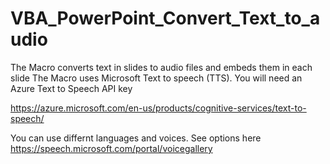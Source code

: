 # VBA_PowerPoint_Convert_Text_to_audio
 The Macro converts text in slides to audio files and embeds them in each slide
 The Macro uses Microsoft Text to speech (TTS). You will need an Azure Text to Speech API key
 
 https://azure.microsoft.com/en-us/products/cognitive-services/text-to-speech/

 You can use differnt languages and voices. See options here
 https://speech.microsoft.com/portal/voicegallery

 
 
